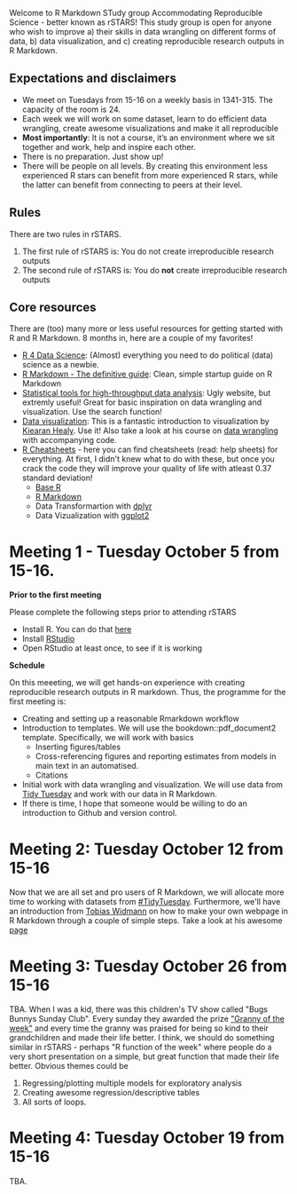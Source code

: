 
Welcome to R Markdown STudy group Accommodating Reproducible Science - better known as rSTARS! This study group is open for anyone who wish to improve a) their skills in data wrangling on different forms of data, b) data visualization, and c) creating reproducible research outputs in R Markdown. 

## Expectations and disclaimers

* We meet on Tuesdays from 15-16 on a weekly basis in 1341-315. The capacity of the room is 24. 
* Each week we will work on some dataset, learn to do efficient data wrangling, create awesome visualizations and make it all reproducible
* **Most importantly**: It is not a course, it’s an environment where we sit together and work, help and inspire each other.
* There is no preparation. Just show up!
* There will be people on all levels. By creating this environment less experienced R stars can benefit from more experienced R stars, while the latter can benefit from connecting to peers at their level.

## Rules
There are two rules in rSTARS.

1. The first rule of rSTARS is: You do not create irreproducible research outputs
2. The second rule of rSTARS is: You do **not** create irreproducible research outputs

## Core resources
There are (too) many more or less useful resources for getting started with R and R Markdown. 8 months in, here are a couple of my favorites!

* [R 4 Data Science](https://r4ds.had.co.nz/index.html): (Almost) everything you need to do political (data) science as a newbie.
* [R Markdown - The definitive guide](https://bookdown.org/yihui/rmarkdown/): Clean, simple startup guide on R Markdown
* [Statistical tools for high-throughput data analysis](http://www.sthda.com/english/): Ugly website, but extremly useful! Great for basic inspiration on data wrangling and visualization. Use the search function!
* [Data visualization](https://socviz.co/): This is a fantastic introduction to visualization by [Kiearan Healy](https://twitter.com/kjhealy). Use it! Also take a look at his course on [data wrangling](https://github.com/kjhealy/data_wrangling) with accompanying code.
* [R Cheatsheets](https://www.rstudio.com/resources/cheatsheets/) - here you can find cheatsheets (read: help sheets) for everything. At first, I didn't knew what to do with these, but once you crack the code they will improve your quality of life with atleast 0.37 standard deviation!
    + [Base R](https://github.com/rstudio/cheatsheets/blob/master/base-r.pdf)
    + [R Markdown](https://github.com/rstudio/cheatsheets/blob/master/rmarkdown-2.0.pdf)
    + Data Transformartion with [dplyr](https://github.com/rstudio/cheatsheets/blob/master/data-transformation.pdf)
    + Data Vizualization with [ggplot2](https://github.com/rstudio/cheatsheets/blob/master/data-visualization-2.1.pdf)

# Meeting 1 - Tuesday October 5 from 15-16.
**Prior to the first meeting**

Please complete the following steps prior to attending rSTARS

* Install R. You can do that [here](https://www.r-project.org/)
* Install [RStudio](https://www.rstudio.com/products/rstudio/download/#download)
* Open RStudio at least once, to see if it is working


**Schedule**

On this meeeting, we will get hands-on experience with creating reproducible research outputs in R markdown. Thus, the programme for the first meeting is:

+ Creating and setting up a reasonable Rmarkdown workflow
+ Introduction to templates. We will use the bookdown::pdf_document2 template. Specifically, we will work with basics
    - Inserting figures/tables 
    - Cross-referencing figures and reporting estimates from models in main text in an automatised.
    - Citations
+ Initial work with data wrangling and visualization. We will use data from [Tidy Tuesday](https://github.com/rfordatascience/tidytuesday#readme) and work with our data in R Markdown.
+ If there is time, I hope that someone would be willing to do an introduction to Github and version control.
  
# Meeting 2: Tuesday October 12 from 15-16
Now that we are all set and pro users of R Markdown, we will allocate more time to working with datasets from [#TidyTuesday](https://github.com/rfordatascience/tidytuesday). Furthermore, we'll have an introduction from [Tobias Widmann](https://twitter.com/TobiasWidmann) on how to make your own webpage in R Markdown through a couple of simple steps. Take a look at his awesome [page](https://tobiaswidmann.eu/)

# Meeting 3: Tuesday October 26 from 15-16
TBA. When I was a kid, there was this children's TV show called "Bugs Bunnys Sunday Club". Every sunday they awarded the prize ["Granny of the week"](https://underholdning.tv2.dk/kendte/2015-07-16-nostalgi-husker-du-klassikerne-fra-snurre-snups-soendagsklub) and every time the granny was praised for being so kind to their grandchildren and made their life better. I think, we should do something similar in rSTARS - perhaps "R function of the week" where people do a very short presentation on a simple, but great function that made their life better. Obvious themes could be

1. Regressing/plotting multiple models for exploratory analysis
2. Creating awesome regression/descriptive tables
3. All sorts of loops.

# Meeting 4: Tuesday October 19 from 15-16
TBA. 
